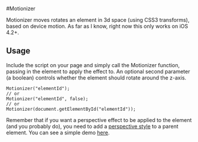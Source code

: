 #Motionizer

Motionizer moves rotates an element in 3d space (using CSS3 transforms), based on device motion. As far as I know, right now this only works on iOS 4.2+.

## Usage

Include the script on your page and simply call the Motionizer function, passing in the element to apply the effect to. An optional second parameter (a boolean) controls whether the element should rotate around the z-axis.

	Motionizer("elementId");
	// or
	Motionizer("elementId", false);
	// or
	Motionizer(document.getElementById("elementId"));

Remember that if you want a perspective effect to be applied to the element (and you probably do), you need to add a [perspective style](https://developer.mozilla.org/en/CSS/perspective) to a parent element. You can see a simple demo [here](http://cbateman.com/demos/accelerometer/motionizer.htm).
